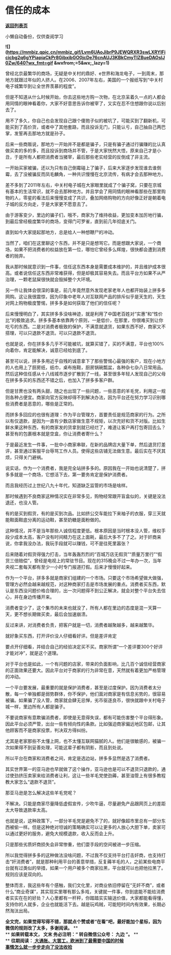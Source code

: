 # 信任的成本

[**返回列表页**](/gzh/九边)

小懒自动备份，仅供查阅学习

******![](https://mmbiz.qpic.cn/mmbiz_gif/Lvm6UAoJibrP9JEWQRXR3swLXRYlFicicbg2q6gYPiapiaCkPr8GibxibGO0jcDe76cnAUJ3KBkCmyTIZBueDAOslJ0Zw/640?wx_fmt=gif
&wxfrom;=5&wx;_lazy=1)******

曾经北京最繁华的商场，无疑是中关村的鼎好、e世界和海龙电子，一到周末，那地方就跟过年似的人挤人。在2006、2007年左右，美国的一个报纸写到“中关村电子城繁华到让全世界羡慕的程度”。

但是不知道从什么时候开始，你去这些地方购一次物，在北京呆着久一点的人都会用同情的眼神看着你，大家不好意思告诉你被宰了，又实在忍不住想跟你说以后别去了。

用不了多久，你自己也会发现自己跟个傻狍子似的被坑了，可能买到了翻新机，可能买到了高价货，或者中了其他套路，而且投诉无门，只能认亏，自己抽自己两巴掌，发誓再去那地方就是孙子。

后来一些商贩说，那地方一开始并不是都是骗子，只是有骗子通过行骗赚的比认真做买卖的多的多，而且投诉到商场并不管，于是大家恍然大悟，原来自己才是小丑，于是所有人都把消费者当猪宰，最后那些老实经营的反倒成了非主流。

一开始买家被骗，还以为只有自己倒霉碰上了骗子，后来大家逐步发现谁去谁倒霉，去了没被骗反而凤毛麟角，一种共识慢慢在北京流传，有病才会去那种地方。

差不多到了2011年左右，中关村电子城在大家眼里就成了个骗子窝，只要在京城有基本的生活常识，就不会去那种地方。并且学会了用同情的眼神看那些在那里购物的人，零星的看法后来慢慢变成了共识，叠加网络购物的方向好像正好是朝着电子城的反方向走，于是大家更不愿意去了。

由于游客变少，里边的骗子们，哦不，商家为了维持收益，更加变本加厉地行骗，到最后曾经极度繁华的商场，变得门可罗雀，直到前几年彻底关门。

直到如今大家提起那地方，总是给人一种想鞭尸的冲动。

当然了，咱们在这里聊这个东西，并不是只是想骂它。而是想跟大家说，一个商场，如果不把消费者的权益放在第一位，哪怕它曾经多么辉煌，很快都会遭到消费者的抛弃。

我从那时候就意识到一件事，信任这东西本身是需要成本维护的，并且维护成本很高。或者说信任这东西非常难获得，但是却极其容易失去。而且平台方如果不从严治理，一颗老鼠屎很快就会毁掉整个大环境。

另一件让我体会很深的事是，前几年竟然意外发现老家老年人也都开始装上拼多多网购。这让我很震惊，因为印象中老年人对互联网产品的排斥似乎是天生的，天生对网上购物极度警惕，拼多多是如何获取了他们的信任呢？

后来慢慢明白了，其实拼多多没啥神迹，就是利用了中国老百姓对“实惠”和“性价比”的极致追求。拼多多基本依靠两个原则，一是低价，在那里，你很难买到让你吃亏的东西。二是对消费者极致的保护，不满意就退货，如果东西不好，商家又不搭理，可以只退款不退货。可以只退款不退货。

也就是说，你在拼多多几乎不可能被坑，就算买错了，买的不满意，平台也100%向着你，肯定能解决，诚意已经给到底了。

甚至可以说，拼多多用近乎自残的诚意拿下了那些警惕心最强的客户，现在小地方的人也用上了厨房纸，纸巾，桌布拖鞋，厨房锅碗瓢盆，各种杂七杂八日常用品。然后这种信任感从十八线城市逐步扩散到了一线，甚至很多年轻人发现自己的父母在拼多多买的东西还不错之后，也加入了拼多多客户群。

但是甘蔗也没有两头甜，随之也出现了一些问题，一些恶意的羊毛党，利用这一规则各种占便宜。商家向官方反映却得不到解决办法，因为平台还在努力学习识别哪些消费者是恶意的，哪些是正常的。

而拼多多回应的也很有道理：作为平台管理方，首要责任是规范商家的行为。之所以有仅退款，是因为一直有少数店家做生意不规矩，以次充好和货不对版。比如生鲜水果这种东西，有的商家发的货拿到就已经烂了，难道让客户再打包寄回去么？甚至有的包裹根本就是空盒，你让消费者寄什么？

于是最近发生一件事，一批中小商家串联，在新的品牌店大量下单，然后退货打差评，甚至通过客服平台辱骂工作人员。使得这些店铺无法做生意。最后实在不厌其烦，只得关门避祸。

说实话，作为一个消费者，我是完全站拼多多的。原因我在一开始也说清楚了，拼多多就是一个商场，它想活下去，第一要务肯定是保护消费者。

而且我经历过上世纪八九十年代，知道缺乏监管的市场是啥样。

那时候遇到不良商家这种情况实在非常多见，购物经常跟开盲盒似的，关键是没法退还，也没人管。

有的是买到假货，有的是买到次品。比如挤公交车能拉下来袖子的衣服，穿三天就能鞋面鞋底分离的运动鞋，甚至奶糖是面粉做的。

这种情况，并不是当年那些人诚信程度更低。根本原因是当时根本没人管，维权手段少成本太高，客户没有时间精力在这上面耗，最后大多不了了之。对于奸商来说，你拿我没办法，我玩手段就可以赚钱，可不是往死里嚣张？

后来随着对假货得强力打击，当年轰轰烈烈的“百城万店无假货”“质量万里行”“假货三倍赔偿”，曾经是电视上的常驻节目。现在的315晚会不过一年办一次，当年央视二套每天都有至少一小时专门报道打假。后来才慢慢好起来。

作为一个平台，拼多多就是商家们组建的一个市场。只要这个市场希望做大做强，管理方必然会越来越规范，对这种商家打击是市场发展的重点。消费者买东西，默认是东西没问题价格合理的，出一次问题得不到公正解决，就会对整个平台失去信心，并在身边传播开来。

消费者变少了，这个集市的未来也就没了，所有人都在里边的态度是混一天算一天，更不想长期做买卖，最后会加速崩溃。

反过来讲，对消费者负责，把客户就是一切，消费者越聚越多，越来越繁华。

就好象买东西，打开评价没人仔细看好评。但是差评肯定

要点开仔细看，并结合自己的经验决定买不买。商家所谓“一个差评要300个好评才能对冲”，就是这个道理。

对于平台也是如此，一个有问题的店家，带来的负面影响，比几百个诚信经营商家的正面效果还要大。因此平台对于商家的行为非常在意，天然就有着更加严格管理的冲动。

一个平台要发展，最重要的就是保护消费者，甚至是过度保护。因为消费者太分散，每一个单独都是弱势群体，你不保护，他们面对商家是有信息劣势的，很容易被骗。如果骗了没人管，商家就会肆无忌惮，劣币驱逐良币，很快就跟中关村电子城一样，里边所有人都是骗子。

不要说商家有意欺骗消费者，即使是无意得失误，都有可能伤害整个平台得形象。因此平台必须严管，出台一些有倾向性的条款。比如强迫商家偏远地区包邮，让其他顾客而不是商家投票，判决双方得纠纷。

尤其是老家那些不太懂上网，也不太懂互联网猫腻的人。他们是很敏感的，被骗一次如果得不到妥善处理，可能这辈子都有阴影，而且到处说。

所以平台在商家和消费者之间，肯定是选边站，拼多多显然是选了消费者。

其实世界第一的亚马逊也早就做了这个操作，亚马逊也是可以不退货只退款的，通过使劲挤压卖家来给消费者让利，这让一些羊毛党使劲薅，甚至油管上有很多教程教大家怎么“退款不退货”。

那亚马逊是怎么解决这些羊毛党呢？

不解决。只能是商家尽量降低虚假宣传，少吹牛逼，尽量避免产品跟网页上的差距太大导致退款率太高。

也就是说，这种政策下，一部分羊毛党是避免不了的，就好像超市里总有一部分东西被偷一样。但是这种绝对坦诚的策略确实可以让更多的人放心大胆下单，卖家可以通过更好的服务，避免大规模退款，收入反而会上升。

只是那些劣质奸商损失会非常惨重，他们耍手段的空间被进一步压缩。

所以我觉得拼多多的这种做法没啥问题，不过我不仅支持平台打击奸商，也支持打击“奸消费者”，就是那种利用平台的善意举措，反复薅羊毛的人，之前某些电商平台就有过类似的举措，如果一个用户被多个商家拉黑，平台就可以也把他拉黑了。规则应该是双向的。

整体而言，我这些年有个感触，我们文化里，对商业依旧停留在“无奸不商”，或者什么“商业奇谋”，其实现实里哪有那么多戏，关键就一件事，你到底能不能给消费者实实在在的好处？人心里都有一杆秤，你踏踏实实输送价值，大家都能看得懂，支持你的人就多，企业也就能活下去。越是玩鸡贼，可能短时间内有效果，长期必然淘汰出局。

 **全文完，如果觉得写得不错，那就点个赞或者“在看”吧，最好能加个星标，因为微信的规则改了太多，多谢阅读。** **  
** **如果转载本文， **文末** 务必注明：“ **转自微信公众号：** **九边** ”。** **  
**
**往期阅读：[](http://mp.weixin.qq.com/s?__biz=MzUzMjY0NDY4Ng==&mid=2247498933&idx=1&sn=d0cfe428533790f659c544fd57110361&chksm=fab2aa94cdc52382dafea97fa4c0ba75f0335c1f43021946a8614cac7598e4d0c5e6c6fe837f&scene=21#wechat_redirect)**[
**大通胀、大罢工，欧洲到了最需要中国的时候**](http://mp.weixin.qq.com/s?__biz=MzUzMjY0NDY4Ng==&mid=2247498933&idx=1&sn=d0cfe428533790f659c544fd57110361&chksm=fab2aa94cdc52382dafea97fa4c0ba75f0335c1f43021946a8614cac7598e4d0c5e6c6fe837f&scene=21#wechat_redirect)  
[
**事情怎么就一步步走向了没法收拾**](http://mp.weixin.qq.com/s?__biz=MzUzMjY0NDY4Ng==&mid=2247498917&idx=1&sn=ee7b9a80198416968904c32f7faf456b&chksm=fab2aa84cdc5239244dc6ece7e965a13a2ea5bbcc7dc1aa45038e88a87cc42e66da1f155a623&scene=21#wechat_redirect)  
  

